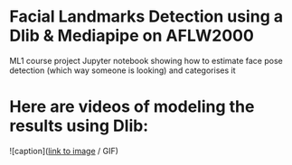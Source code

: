 # Facial Landmarks Detection using a Dlib & Mediapipe on AFLW2000
ML1 course project
Jupyter notebook showing how to estimate face pose detection (which way someone is looking) and categorises it 
# Here are videos of modeling the results using Dlib:
![caption]([link to image](https://drive.google.com/file/d/1soNCkGxMDBQ1dO6EpxkI8fxyrgS7LriZ/view?usp=sharing) / GIF)

